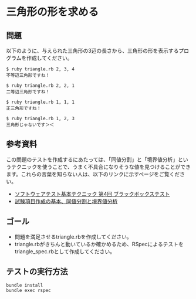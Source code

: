 # 三角形の形を求める

## 問題

以下のように、与えられた三角形の3辺の長さから、三角形の形を表示するプログラムを作成してください。

````
$ ruby triangle.rb 2, 3, 4
不等辺三角形ですね！

$ ruby triangle.rb 2, 2, 1
二等辺三角形ですね！

$ ruby triangle.rb 1, 1, 1
正三角形ですね！

$ ruby triangle.rb 1, 2, 3
三角形じゃないです＞＜
````

## 参考資料

この問題のテストを作成するにあたっては、「同値分割」と「境界値分析」というテクニックを使うことで、うまく不具合になりそうな値を見つけることができます。これらの言葉を知らない人は、以下のリンクに示すページをご覧ください。

- [ソフトウェアテスト基本テクニック 第4回 ブラックボックステスト](http://gihyo.jp/dev/serial/01/tech_station/0004)
- [試験項目作成の基本、同値分割と境界値分析](http://acro-engineer.hatenablog.com/entry/20121207)

## ゴール

- 問題を満足させるtriangle.rbを作成してください。
- triangle.rbがきちんと動いているか確かめるため、RSpecによるテストをtriangle_spec.rbとして作成してください。

## テストの実行方法

````
bundle install
bundle exec rspec
````
